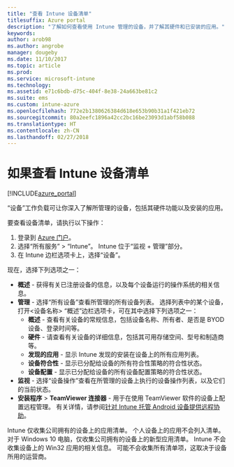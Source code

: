 ```yaml
---
title: "查看 Intune 设备清单"
titlesuffix: Azure portal
description: "了解如何查看使用 Intune 管理的设备，并了解其硬件和已安装的应用。"
keywords: 
author: arob98
ms.author: angrobe
manager: dougeby
ms.date: 11/10/2017
ms.topic: article
ms.prod: 
ms.service: microsoft-intune
ms.technology: 
ms.assetid: e71c6bdb-d75c-404f-8e38-24a663be81c2
ms.suite: ems
ms.custom: intune-azure
ms.openlocfilehash: 772e2b1380626384d618e653b90b31a1f421eb72
ms.sourcegitcommit: 80a2eefc1896a42cc2bc16be23093d1abf58b088
ms.translationtype: HT
ms.contentlocale: zh-CN
ms.lasthandoff: 02/27/2018
---
```

# <a name="how-to-view-intune-device-inventory"></a>如果查看 Intune 设备清单


[!INCLUDE[azure_portal](./includes/azure_portal.md)]

“设备”工作负载可让你深入了解所管理的设备，包括其硬件功能以及安装的应用。 

要查看设备清单，请执行以下操作：

1. 登录到 [Azure 门户](https://portal.azure.com)。
2. 选择“所有服务” > “Intune”。 Intune 位于“监视 + 管理”部分。
3. 在 Intune 边栏选项卡上，选择“设备”。

现在，选择下列选项之一：

- **概述** - 获得有关已注册设备的信息，以及每个设备运行的操作系统的相关信息。
- **管理** - 选择“所有设备”查看所管理的所有设备列表。
    选择列表中的某个设备，打开<设备名称> “概述”边栏选项卡，可在其中选择下列选项之一：
    - **概述** - 查看有关设备的常规信息，包括设备名称、所有者、是否是 BYOD 设备、登录时间等。
    - **硬件** - 请查看有关设备的详细信息，包括其可用存储空间、型号和制造商等。
    - **发现的应用** - 显示 Intune 发现的安装在设备上的所有应用列表。
    - **设备符合性** - 显示已分配给设备的所有符合性策略的符合性状态。
    - **设备配置** - 显示已分配给设备的所有设备配置策略的符合性状态。
- **监视** - 选择“设备操作”查看在所管理的设备上执行的设备操作列表，以及它们的当前状态。
- **安装程序** > **TeamViewer 连接器** - 用于在使用 TeamViewer 软件的设备上配置远程管理。 有关详情，请参阅[针对 Intune 托管 Android 设备提供远程协助](/intune/device-profile-android-teamviewer)。

Intune 仅收集公司拥有的设备上的应用清单。 个人设备上的应用不会列入清单。 对于 Windows 10 电脑，仅收集公司拥有的设备上的新型应用清单。 Intune 不会收集设备上的 Win32 应用的相关信息。 可能不会收集所有清单项，这取决于设备所用的运营商。
